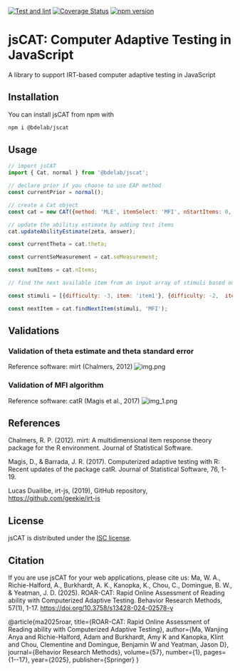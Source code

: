 [![Test and lint](https://github.com/yeatmanlab/jsCAT/actions/workflows/ci.yml/badge.svg)](https://github.com/yeatmanlab/jsCAT/actions/workflows/ci.yml)
[![Coverage Status](https://coveralls.io/repos/github/yeatmanlab/jsCAT/badge.svg?branch=main)](https://coveralls.io/github/yeatmanlab/jsCAT?branch=main)
[![npm version](https://badge.fury.io/js/@bdelab%2Fjscat.svg)](https://badge.fury.io/js/@bdelab%2Fjscat)

# jsCAT: Computer Adaptive Testing in JavaScript

A library to support IRT-based computer adaptive testing in JavaScript

## Installation

You can install jsCAT from npm with

```bash
npm i @bdelab/jscat
```

## Usage

```js
// import jsCAT
import { Cat, normal } from '@bdelab/jscat';

// declare prior if you choose to use EAP method
const currentPrior = normal();

// create a Cat object 
const cat = new CAT({method: 'MLE', itemSelect: 'MFI', nStartItems: 0, theta: 0, minTheta: -6, maxTheta: 6, prior: currentPrior})

// update the abilitiy estimate by adding test items 
cat.updateAbilityEstimate(zeta, answer);

const currentTheta = cat.theta;

const currentSeMeasurement = cat.seMeasurement;

const numItems = cat.nItems;

// find the next available item from an input array of stimuli based on a selection method

const stimuli = [{difficulty: -3, item: 'item1'}, {difficulty: -2,  item: 'item2'}];

const nextItem = cat.findNextItem(stimuli, 'MFI');
```

## Validations
### Validation of theta estimate and theta standard error
Reference software: mirt (Chalmers, 2012)
![img.png](validation/plots/jsCAT_validation_1.png)

### Validation of MFI algorithm 
Reference software: catR (Magis et al., 2017)
![img_1.png](validation/plots/jsCAT_validation_2.png)


## References
Chalmers, R. P. (2012). mirt: A multidimensional item response theory package for the R environment. Journal of Statistical Software.

Magis, D., & Barrada, J. R. (2017). Computerized adaptive testing with R: Recent updates of the package catR. Journal of Statistical Software, 76, 1-19.

Lucas Duailibe, irt-js, (2019), GitHub repository, https://github.com/geekie/irt-js

## License
jsCAT is distributed under the [ISC license](LICENSE).

## Citation 
If you are use jsCAT for your web applications, please cite us:
Ma, W. A., Richie-Halford, A., Burkhardt, A. K., Kanopka, K., Chou, C., Domingue, B. W., & Yeatman, J. D. (2025). ROAR-CAT: Rapid Online Assessment of Reading ability with Computerized Adaptive Testing. Behavior Research Methods, 57(1), 1-17. https://doi.org/10.3758/s13428-024-02578-y

@article{ma2025roar,
  title={ROAR-CAT: Rapid Online Assessment of Reading ability with Computerized Adaptive Testing},
  author={Ma, Wanjing Anya and Richie-Halford, Adam and Burkhardt, Amy K and Kanopka, Klint and Chou, Clementine and Domingue, Benjamin W and Yeatman, Jason D},
  journal={Behavior Research Methods},
  volume={57},
  number={1},
  pages={1--17},
  year={2025},
  publisher={Springer}
}
